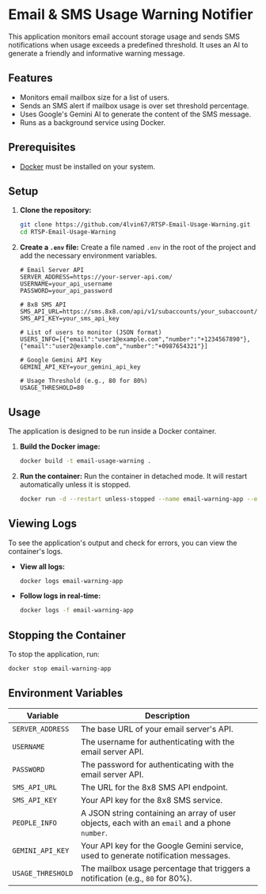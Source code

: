 # Email & SMS Usage Warning Notifier

This application monitors email account storage usage and sends SMS notifications when usage exceeds a predefined threshold. It uses an AI to generate a friendly and informative warning message.

## Features

- Monitors email mailbox size for a list of users.
- Sends an SMS alert if mailbox usage is over set threshold percentage.
- Uses Google's Gemini AI to generate the content of the SMS message.
- Runs as a background service using Docker.

## Prerequisites

- [Docker](https://www.docker.com/get-started) must be installed on your system.

## Setup

1.  **Clone the repository:**
    ```sh
    git clone https://github.com/4lvin67/RTSP-Email-Usage-Warning.git
    cd RTSP-Email-Usage-Warning
    ```

2.  **Create a `.env` file:**
    Create a file named `.env` in the root of the project and add the necessary environment variables.

    ```env
    # Email Server API
    SERVER_ADDRESS=https://your-server-api.com/
    USERNAME=your_api_username
    PASSWORD=your_api_password

    # 8x8 SMS API
    SMS_API_URL=https://sms.8x8.com/api/v1/subaccounts/your_subaccount/messages
    SMS_API_KEY=your_sms_api_key

    # List of users to monitor (JSON format)
    USERS_INFO=[{"email":"user1@example.com","number":"+1234567890"},{"email":"user2@example.com","number":"+0987654321"}]

    # Google Gemini API Key
    GEMINI_API_KEY=your_gemini_api_key

    # Usage Threshold (e.g., 80 for 80%)
    USAGE_THRESHOLD=80
    ```

## Usage

The application is designed to be run inside a Docker container.

1.  **Build the Docker image:**
    ```sh
    docker build -t email-usage-warning .
    ```

2.  **Run the container:**
    Run the container in detached mode. It will restart automatically unless it is stopped.
    ```sh
    docker run -d --restart unless-stopped --name email-warning-app --env-file .env email-usage-warning
    ```

## Viewing Logs

To see the application's output and check for errors, you can view the container's logs.

-   **View all logs:**
    ```sh
    docker logs email-warning-app
    ```

-   **Follow logs in real-time:**
    ```sh
    docker logs -f email-warning-app
    ```

## Stopping the Container

To stop the application, run:
```sh
docker stop email-warning-app
```

## Environment Variables

| Variable         | Description                                                                                             |
| ---------------- | ------------------------------------------------------------------------------------------------------- |
| `SERVER_ADDRESS` | The base URL of your email server's API.                                                                |
| `USERNAME`       | The username for authenticating with the email server API.                                              |
| `PASSWORD`       | The password for authenticating with the email server API.                                              |
| `SMS_API_URL`    | The URL for the 8x8 SMS API endpoint.                                                                   |
| `SMS_API_KEY`    | Your API key for the 8x8 SMS service.                                                                   |
| `PEOPLE_INFO`    | A JSON string containing an array of user objects, each with an `email` and a phone `number`.           |
| `GEMINI_API_KEY` | Your API key for the Google Gemini service, used to generate notification messages.                     |
| `USAGE_THRESHOLD`| The mailbox usage percentage that triggers a notification (e.g., `80` for 80%).                         |